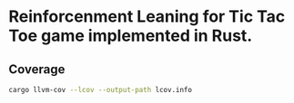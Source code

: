 # Reinforcenment Leaning for Tic Tac Toe game implemented in Rust.

## Coverage

```bash
cargo llvm-cov --lcov --output-path lcov.info
```
